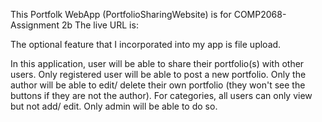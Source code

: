 This Portfolk WebApp (PortfolioSharingWebsite) is for COMP2068-Assignment 2b
The live URL is: 

The optional feature that I incorporated into my app is file upload. 

In this application, user will be able to share their portfolio(s) with other users. Only registered user will be able to post a new portfolio. Only the author will be able to edit/ delete their own portfolio (they won't see the buttons if they are not the author). For categories, all users can only view but not add/ edit. Only admin will be able to do so. 